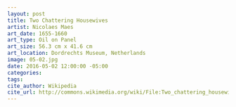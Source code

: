 ```yaml
---
layout: post
title: Two Chattering Housewives
artist: Nicolaes Maes
art_date: 1655-1660
art_type: Oil on Panel
art_size: 56.3 cm x 41.6 cm
art_location: Dordrechts Museum, Netherlands
image: 05-02.jpg
date: 2016-05-02 12:00:00 -05:00
categories:
tags:
cite_author: Wikipedia
cite_url: http://commons.wikimedia.org/wiki/File:Two_chattering_housewives,_by_Nicolaes_Maes.jpg
---
```


